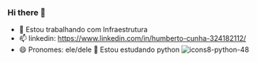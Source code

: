 ### Hi there 👋

- 🔭 Estou trabalhando com Infraestrutura
- 📫 linkedin: https://www.linkedin.com/in/humberto-cunha-324182112/
- 😄 Pronomes: ele/dele
 🌱 Estou estudando python ![icons8-python-48](https://user-images.githubusercontent.com/79642492/160122003-9a7053bf-a70b-47cd-bf0c-2eb964a1f083.png)
